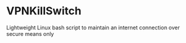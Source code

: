 # VPNKillSwitch
Lightweight Linux bash script to maintain an internet connection over secure means only
